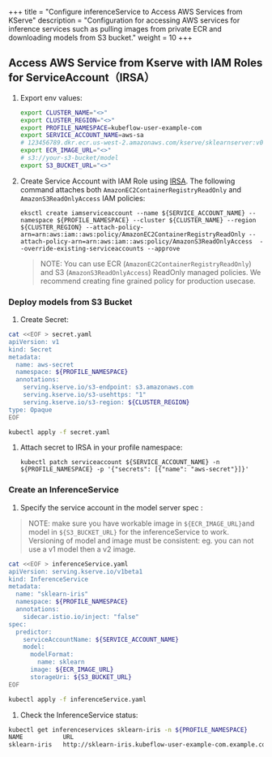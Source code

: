 +++
title = "Configure inferenceService to Access AWS Services from KServe"
description = "Configuration for accessing AWS services for inference services such as pulling images from private ECR and downloading models from S3 bucket."
weight = 10
+++

## Access AWS Service from Kserve with IAM Roles for ServiceAccount（IRSA）
1. Export env values:
    ```bash
    export CLUSTER_NAME="<>"
    export CLUSTER_REGION="<>"
    export PROFILE_NAMESPACE=kubeflow-user-example-com
    export SERVICE_ACCOUNT_NAME=aws-sa
    # 123456789.dkr.ecr.us-west-2.amazonaws.com/kserve/sklearnserver:v0.8.0
    export ECR_IMAGE_URL="<>"
    # s3://your-s3-bucket/model
    export S3_BUCKET_URL="<>"
    ```


1. Create Service Account with IAM Role using [IRSA](https://docs.aws.amazon.com/eks/latest/userguide/iam-roles-for-service-accounts.html). The following command attaches both `AmazonEC2ContainerRegistryReadOnly` and `AmazonS3ReadOnlyAccess` IAM policies:
    ```
    eksctl create iamserviceaccount --name ${SERVICE_ACCOUNT_NAME} --namespace ${PROFILE_NAMESPACE} --cluster ${CLUSTER_NAME} --region ${CLUSTER_REGION} --attach-policy-arn=arn:aws:iam::aws:policy/AmazonEC2ContainerRegistryReadOnly --attach-policy-arn=arn:aws:iam::aws:policy/AmazonS3ReadOnlyAccess  --override-existing-serviceaccounts --approve
    ```
     > NOTE: You can use ECR (`AmazonEC2ContainerRegistryReadOnly`) and S3 (`AmazonS3ReadOnlyAccess`) ReadOnly managed policies. We recommend creating fine grained policy for production usecase. 

### Deploy models from S3 Bucket 
1. Create Secret:
  ```sh
  cat <<EOF > secret.yaml
  apiVersion: v1
  kind: Secret
  metadata:
    name: aws-secret
    namespace: ${PROFILE_NAMESPACE}
    annotations:
      serving.kserve.io/s3-endpoint: s3.amazonaws.com
      serving.kserve.io/s3-usehttps: "1"
      serving.kserve.io/s3-region: ${CLUSTER_REGION}
  type: Opaque
  EOF

  kubectl apply -f secret.yaml
  ```

1. Attach secret to IRSA in your profile namespace:
    ```
    kubectl patch serviceaccount ${SERVICE_ACCOUNT_NAME} -n ${PROFILE_NAMESPACE} -p '{"secrets": [{"name": "aws-secret"}]}'
    ```


### Create an InferenceService
1. Specify the service account in the model server spec :
> NOTE: make sure you have workable image in `${ECR_IMAGE_URL}`and model in `${S3_BUCKET_URL}` for the inferenceService to work. Versioning of model and image must be consistent: eg. you can not use a v1 model then a v2 image.

  ```sh
  cat <<EOF > inferenceService.yaml
  apiVersion: serving.kserve.io/v1beta1
  kind: InferenceService
  metadata:
    name: "sklearn-iris"
    namespace: ${PROFILE_NAMESPACE}
    annotations:
      sidecar.istio.io/inject: "false"
  spec:
    predictor:
      serviceAccountName: ${SERVICE_ACCOUNT_NAME}
      model:
        modelFormat:
          name: sklearn
        image: ${ECR_IMAGE_URL}
        storageUri: ${S3_BUCKET_URL}
  EOF

  kubectl apply -f inferenceService.yaml
  ```
    
1. Check the InferenceService status:
  ```sh
  kubectl get inferenceservices sklearn-iris -n ${PROFILE_NAMESPACE}
  NAME           URL                                                        READY   PREV   LATEST   PREVROLLEDOUTREVISION   LATESTREADYREVISION                    AGE
  sklearn-iris   http://sklearn-iris.kubeflow-user-example-com.example.com   True           100                              sklearn-iris-predictor-default-00001   105s
  ```
